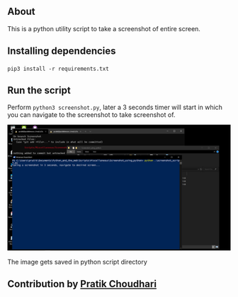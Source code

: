 ## About

This is a python utility script to take a screenshot of entire screen.

## Installing dependencies

`pip3 install -r requirements.txt`

## Run the script

Perform `python3 screenshot.py`, later a 3 seconds timer will start in which you can navigate to the screenshot to take screenshot of.

<p align = "center">
  <img src = 'screenshot.png' alt = 'sample'>
</p>  
The image gets saved in python script directory

## Contribution by [Pratik Choudhari](https://www.github.com/pratik-choudhari)
